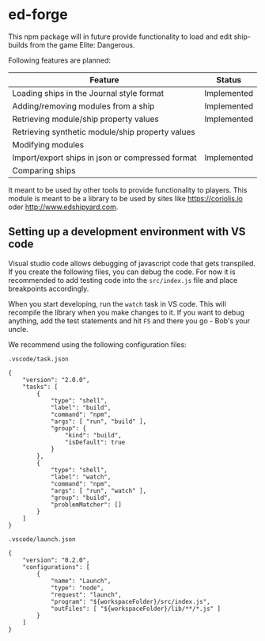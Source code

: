 # ed-forge

This npm package will in future provide functionality to load and edit ship-builds from the game Elite: Dangerous.

Following features are planned:

Feature                                             | Status
--------------------------------------------------- | ------
Loading ships in the Journal style format           | Implemented
Adding/removing modules from a ship                 | Implemented
Retrieving module/ship property values              | Implemented
Retrieving synthetic module/ship property values    |
Modifying modules                                   |
Import/export ships in json or compressed format    | Implemented
Comparing ships                                     |

It meant to be used by other tools to provide functionality to players.
This module is meant to be a library to be used by sites like https://coriolis.io oder http://www.edshipyard.com.

## Setting up a development environment with VS code

Visual studio code allows debugging of javascript code that gets transpiled.
If you create the following files, you can debug the code.
For now it is recommended to add testing code into the `src/index.js` file and place breakpoints accordingly.

When you start developing, run the `watch` task in VS code.
This will recompile the library when you make changes to it.
If you want to debug anything, add the test statements and hit `F5` and there you go - Bob's your uncle.

We recommend using the following configuration files:

`.vscode/task.json`
```
{
    "version": "2.0.0",
    "tasks": [
        {
            "type": "shell",
            "label": "build",
            "command": "npm",
            "args": [ "run", "build" ],
            "group": {
                "kind": "build",
                "isDefault": true
            }
        },
        {
            "type": "shell",
            "label": "watch",
            "command": "npm",
            "args": [ "run", "watch" ],
            "group": "build",
            "problemMatcher": []
        }
    ]
}
```

`.vscode/launch.json`
```
{
    "version": "0.2.0",
    "configurations": [
        {
            "name": "Launch",
            "type": "node",
            "request": "launch",
            "program": "${workspaceFolder}/src/index.js",
            "outFiles": [ "${workspaceFolder}/lib/**/*.js" ]
        }
    ]
}
```
